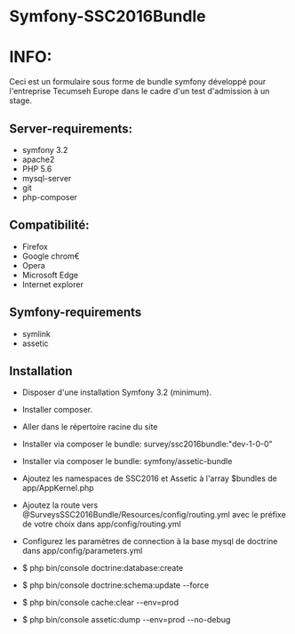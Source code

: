 # Symfony-SSC2016Bundle
INFO:
================================
Ceci est un formulaire sous forme de bundle symfony développé pour l'entreprise Tecumseh Europe dans le cadre d'un test d'admission à un stage.


Server-requirements:
--------------------------------
* symfony 3.2                   
* apache2                       
* PHP 5.6                     
* mysql-server
* git
* php-composer


Compatibilité:
--------------------------------
* Firefox
* Google chrom€
* Opera
* Microsoft Edge
* Internet explorer

Symfony-requirements
--------------------------------
* symlink
* assetic

Installation
--------------------------------
* Disposer d'une installation Symfony 3.2 (minimum).
* Installer composer.
* Aller dans le répertoire racine du site
* Installer via composer le bundle: survey/ssc2016bundle:"dev-1-0-0"
* Installer via composer le bundle: symfony/assetic-bundle
* Ajoutez les namespaces de SSC2016 et Assetic à l'array $bundles de app/AppKernel.php
* Ajoutez la route vers @SurveysSSC2016Bundle/Resources/config/routing.yml avec le préfixe de votre choix dans app/config/routing.yml
* Configurez les paramètres de connection à la base mysql de doctrine dans app/config/parameters.yml
* $ php bin/console doctrine:database:create
* $ php bin/console doctrine:schema:update --force

* $ php bin/console cache:clear --env=prod
* $ php bin/console assetic:dump --env=prod --no-debug